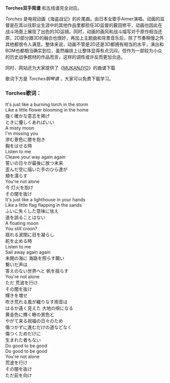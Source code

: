

**Torches双手简谱** 和五线谱完全对应。

_Torches_
是电视动画《海盗战记》的片尾曲。由日本女歌手Aimer演唱。动画的监督是在其以往职业生涯中的其他作品里都担任3D监督的薮田修平，动画也因此在战斗场面上展现了出色的3D运镜。同时，动画的画风和战斗描写对于原作相当还原，2D部分跟3D的融合也很好，再加上主题曲和背景音乐后，除了节奏稍慢之外其他都很令人满意。整体来说，动画不管是2D还是3D都拥有相当的水平，演出和BGM也都相当确实到位，虽然编排上让整体显得有点沉闷，但作为一部较为小众的历史战争题材的作品而言，这样的调性或许反而更加合适。

同时，网站还为大家提供了《[MUKANJYO](Music-10630-MUKANJYO-海盗战记OP.html "MUKANJYO")》的曲谱下载

歌词下方是 _Torches钢琴谱_ ，大家可以免费下载学习。

### Torches歌词：

It's just like a burning torch in the storm  
Like a little flower blooming in the home  
強く確かな意志を掲げ  
ときに優しくあればいい  
A misty moon  
I'm missing you  
滲む景色に膝を抱き  
胸をはせる時  
Listen to me  
Cleave your way again again  
誓いの日々が最後に放つ未来  
歪んだ空に描いた手のひら達が  
頬を濡らす  
You're not alone  
今 灯火を抱け  
その闇を抜け  
It's just like a lighthouse in your hands  
Like a little flag flapping in the sands  
ふいに失くした意味に怯え  
道を誤ることはない  
A floating moon  
You still croon?  
揺れる波間に目を凝らし  
舵を止める時  
Listen to me  
Sail away again again  
未開の海に 海路を照らす願い  
繋いだ声は  
答えのない世界へと 帆を揺らす  
You're not alone  
ただ 荒波を行け  
その闇を抜け  
輝きを増せ  
吹き荒れる風が織りなす雨音は  
はるか遠く見えた 大地の唄になる  
黄金色に輝く瞼の景色と  
やがて来る祝福の日々のため  
傷つかずに進むだけの道などなく  
傷つくためだけに  
生まれた者もない  
Do good to be good  
Do good to be good  
You're not alone  
荒波を行け  
その闇を抜け  
ただ前を向け

